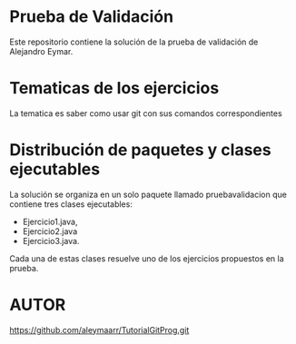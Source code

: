 # Prueba de Validación

Este repositorio contiene la solución de la prueba de validación de Alejandro Eymar.

# Tematicas de los ejercicios 

La tematica es saber como usar git con sus comandos correspondientes

# Distribución de paquetes y clases ejecutables

La solución se organiza en un solo paquete llamado pruebavalidacion que contiene tres clases ejecutables: 

- Ejercicio1.java, 
- Ejercicio2.java 
- Ejercicio3.java. 

Cada una de estas clases resuelve uno de los ejercicios propuestos en la prueba.


# AUTOR
https://github.com/aleymaarr/TutorialGitProg.git
